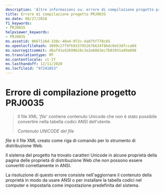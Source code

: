 ```yaml
---
description: 'Altre informazioni su: errore di compilazione progetto progetto PRJ0035'
title: Errore di compilazione progetto PRJ0035
ms.date: 08/27/2018
f1_keywords:
- PRJ0035
helpviewer_keywords:
- PRJ0035
ms.assetid: 0667116d-338c-40a4-972c-da875f778cb5
ms.openlocfilehash: 3099c27f9fb9337952676624f86dc0e53dfcca0d
ms.sourcegitcommit: d6af41e42699628c3e2e6063ec7b03931a49a098
ms.translationtype: MT
ms.contentlocale: it-IT
ms.lasthandoff: 12/11/2020
ms.locfileid: "97241053"
---
```

# <a name="project-build-error-prj0035"></a>Errore di compilazione progetto PRJ0035

> Il file XML '*file*' contiene contenuto Unicode che non è stato possibile convertire nella tabella codici ANSI dell'utente.
>
> *Contenuto UNICODE del file*

*file* è il file XML creato come riga di comando per lo strumento di distribuzione Web.

Il sistema del progetto ha trovato caratteri Unicode in alcune proprietà della pagina delle proprietà di distribuzione Web che non possono essere convertiti correttamente in ANSI.

La risoluzione di questo errore consiste nell'aggiornare il contenuto della proprietà in modo da usare ANSI o per installare la tabella codici nel computer e impostarla come impostazione predefinita del sistema.
